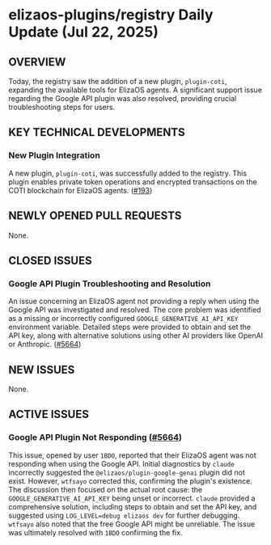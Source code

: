 # elizaos-plugins/registry Daily Update (Jul 22, 2025)
## OVERVIEW 
Today, the registry saw the addition of a new plugin, `plugin-coti`, expanding the available tools for ElizaOS agents. A significant support issue regarding the Google API plugin was also resolved, providing crucial troubleshooting steps for users.

## KEY TECHNICAL DEVELOPMENTS

### New Plugin Integration
A new plugin, `plugin-coti`, was successfully added to the registry. This plugin enables private token operations and encrypted transactions on the COTI blockchain for ElizaOS agents. ([#193](https://github.com/elizaos-plugins/registry/pull/193))

## NEWLY OPENED PULL REQUESTS
None.

## CLOSED ISSUES
### Google API Plugin Troubleshooting and Resolution
An issue concerning an ElizaOS agent not providing a reply when using the Google API was investigated and resolved. The core problem was identified as a missing or incorrectly configured `GOOGLE_GENERATIVE_AI_API_KEY` environment variable. Detailed steps were provided to obtain and set the API key, along with alternative solutions using other AI providers like OpenAI or Anthropic. ([#5664](https://github.com/elizaos-plugins/registry/issues/5664))

## NEW ISSUES
None.

## ACTIVE ISSUES
### Google API Plugin Not Responding ([#5664](https://github.com/elizaos-plugins/registry/issues/5664))
This issue, opened by user `1BDO`, reported that their ElizaOS agent was not responding when using the Google API. Initial diagnostics by `claude` incorrectly suggested the `@elizaos/plugin-google-genai` plugin did not exist. However, `wtfsayo` corrected this, confirming the plugin's existence. The discussion then focused on the actual root cause: the `GOOGLE_GENERATIVE_AI_API_KEY` being unset or incorrect. `claude` provided a comprehensive solution, including steps to obtain and set the API key, and suggested using `LOG_LEVEL=debug elizaos dev` for further debugging. `wtfsayo` also noted that the free Google API might be unreliable. The issue was ultimately resolved with `1BDO` confirming the fix.